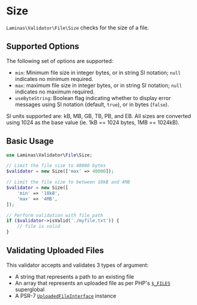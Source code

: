 # Size

`Laminas\Validator\File\Size` checks for the size of a file.

## Supported Options

The following set of options are supported:

- `min`: Minimum file size in integer bytes, or in string SI notation; `null`
  indicates no minimum required.
- `max`: maximum file size in integer bytes, or in string SI notation; `null`
  indicates no maximum required.
- `useByteString`: Boolean flag indicating whether to display error messages
  using SI notation (default, `true`), or in bytes (`false`).

SI units supported are: kB, MB, GB, TB, PB, and EB. All sizes are converted
using 1024 as the base value (ie. 1kB == 1024 bytes, 1MB == 1024kB).

## Basic Usage

```php
use Laminas\Validator\File\Size;

// Limit the file size to 40000 bytes
$validator = new Size(['max' => 40000]);

// Limit the file size to between 10kB and 4MB
$validator = new Size([
    'min' => '10kB',
    'max' => '4MB',
]);

// Perform validation with file path
if ($validator->isValid('./myfile.txt')) {
    // file is valid
}
```

## Validating Uploaded Files

This validator accepts and validates 3 types of argument:

- A string that represents a path to an existing file
- An array that represents an uploaded file as per PHP's [`$_FILES`](https://www.php.net/manual/reserved.variables.files.php) superglobal
- A PSR-7 [`UploadedFileInterface`](https://www.php-fig.org/psr/psr-7/#36-psrhttpmessageuploadedfileinterface) instance
